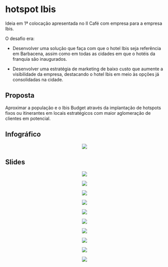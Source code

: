 # hotspot Ibis
Ideia em 1ª colocação apresentada no II Café com empresa para a empresa Ibis.

O desafio era:

* Desenvolver uma solução que faça com que o hotel Ibis seja referência em Barbacena, assim como em todas as cidades em que o hotéis da franquia são inaugurados.

* Desenvolver uma estratégia de marketing de baixo custo que aumente a visibilidade da empresa, destacando o hotel Ibis em meio às opções já consolidadas na cidade.

## Proposta

Aproximar a população e o Ibis Budget  através da implantação de hotspots fixos ou itinerantes em locais estratégicos com maior aglomeração de clientes em potencial.

## Infográfico

<p align="center">
  <img src="Files/img/infografico.jpg?raw=true"/>
</p>

## Slides

<p align="center">
  <img src="Files/slide/1.svg?raw=true"/>
</p>

<p align="center">
  <img src="Files/slide/2.svg?raw=true"/>
</p>

<p align="center">
  <img src="Files/slide/3.svg?raw=true"/>
</p>

<p align="center">
  <img src="Files/slide/4.svg?raw=true"/>
</p>

<p align="center">
  <img src="Files/slide/5.svg?raw=true"/>
</p>

<p align="center">
  <img src="Files/slide/6.svg?raw=true"/>
</p>

<p align="center">
  <img src="Files/slide/7.svg?raw=true"/>
</p>

<p align="center">
  <img src="Files/slide/8.svg?raw=true"/>
</p>

<p align="center">
  <img src="Files/slide/9.svg?raw=true"/>
</p>

<p align="center">
  <img src="Files/slide/10.svg?raw=true"/>
</p>